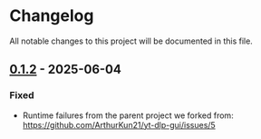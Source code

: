 # Changelog

All notable changes to this project will be documented in this file.

## [0.1.2] - 2025-06-04

### Fixed

- Runtime failures from the parent project we forked from:
  https://github.com/ArthurKun21/yt-dlp-gui/issues/5
 
[0.1.2]: https://github.com/phlummox-dev/yt-dlp-gui/compare/HEAD...main

<!--
Template for a new section. Change `[Unreleased]` to e.g. `[1.0.0] - 2025-06-04`
on release.

## [Unreleased]

### Added
- Initial release features go here.

### Changed
- Anything that was modified prior to the first release.

### Deprecated
- Any features you’ve marked as deprecated before release.

### Removed
- Anything that was removed pre-release.

### Fixed
- Any bugs fixed during development.

### Security
- Any security-related changes pre-release.
 
[Unreleased]: https://github.com/phlummox-dev/yt-dlp-gui/compare/HEAD...main

-->
